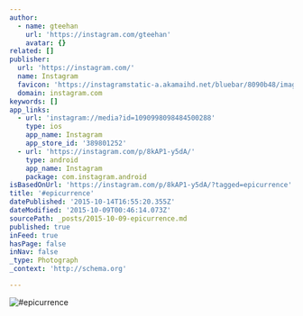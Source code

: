 ```yaml
---
author:
  - name: gteehan
    url: 'https://instagram.com/gteehan'
    avatar: {}
related: []
publisher:
  url: 'https://instagram.com/'
  name: Instagram
  favicon: 'https://instagramstatic-a.akamaihd.net/bluebar/8090b48/images/ico/favicon.ico'
  domain: instagram.com
keywords: []
app_links:
  - url: 'instagram://media?id=1090998098484500288'
    type: ios
    app_name: Instagram
    app_store_id: '389801252'
  - url: 'https://instagram.com/p/8kAP1-y5dA/'
    type: android
    app_name: Instagram
    package: com.instagram.android
isBasedOnUrl: 'https://instagram.com/p/8kAP1-y5dA/?tagged=epicurrence'
title: '#epicurrence'
datePublished: '2015-10-14T16:55:20.355Z'
dateModified: '2015-10-09T00:46:14.073Z'
sourcePath: _posts/2015-10-09-epicurrence.md
published: true
inFeed: true
hasPage: false
inNav: false
_type: Photograph
_context: 'http://schema.org'

---
```

![&num;epicurrence](https://scontent.cdninstagram.com/hphotos-xaf1/t51.2885-15/s640x640/sh0.08/e35/12070848_1013779801976541_2133485753_n.jpg)